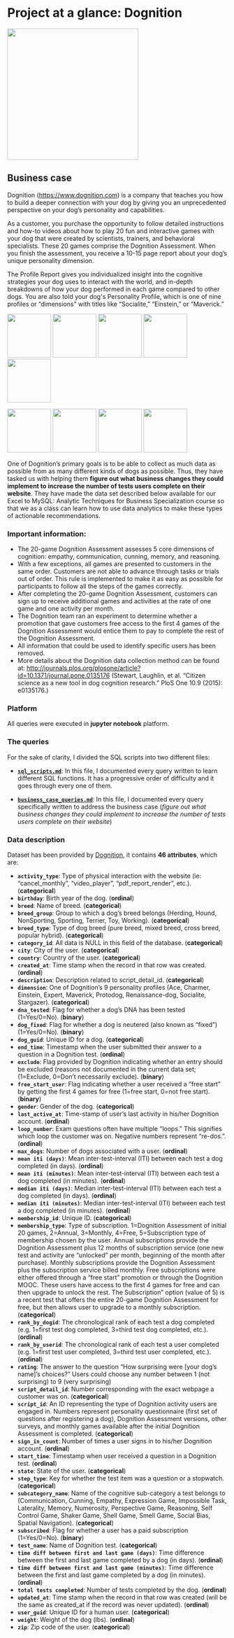 # Project at a glance: Dognition

<img src="https://i.imgur.com/wqfrRRS.jpg" width="300">

## Business case

Dognition (https://www.dognition.com) is a company that teaches you how to build a deeper connection with your dog by giving you an unprecedented perspective on your dog’s personality and capabilities.

As a customer, you purchase the opportunity to follow detailed instructions and how-to videos about how to play 20 fun and interactive games with your dog that were created by scientists, trainers, and behavioral specialists. These 20 games comprise the Dognition Assessment. When you finish the assessment, you receive a 10-15 page report about your dog’s unique personality dimension.

The Profile Report gives you individualized insight into the cognitive strategies your dog uses to interact with the world, and in-depth breakdowns of how your dog performed in each game compared to other dogs. You are also told your dog's Personality Profile, which is one of nine profiles or “dimensions” with titles like “Socialite,” “Einstein,” or “Maverick.”

<img src="https://d2kl333iheywy2.cloudfront.net/assets/cat/badges/ace-badge-30fe7e40ce64ca184222d06feda3aef7.png" width="100"> <img src="https://d2kl333iheywy2.cloudfront.net/assets/cat/badges/charmer-badge-d969b9008b8ec9e7bab37635ae508ebd.png" width="100"> <img src="https://d2kl333iheywy2.cloudfront.net/assets/cat/badges/socialite-badge-00fc21966d3ac77f1885a3d9194964b7.png" width="100"> <img src="https://d2kl333iheywy2.cloudfront.net/assets/cat/badges/expert-badge-bb045f374b05c13a3427cd74a6844e56.png" width="100"> <img src="https://d2kl333iheywy2.cloudfront.net/assets/cat/badges/renaissance-dog-badge-a9b0c505fd6bcc0f3cb15fbaa696d85f.png" width="100">

<img src="https://d2kl333iheywy2.cloudfront.net/assets/cat/badges/protodog-badge-f3a41926abebb18d9015c0766e49505a.png" width="100"> <img src="https://d2kl333iheywy2.cloudfront.net/assets/cat/badges/einstein-badge-1493afc11f9d66f4f343ec2f9dc06e00.png" width="100"> <img src="https://d2kl333iheywy2.cloudfront.net/assets/cat/badges/maverick-badge-19d5212404388d137f4baa3bf1727c68.png" width="100"> <img src="https://d2kl333iheywy2.cloudfront.net/assets/cat/badges/stargazer-badge-6e4eb51f2ea0a268c5f884ea53f5f5f3.png" width="100">

One of Dognition’s primary goals is to be able to collect as much data as possible from as many different kinds of dogs as possible. Thus, they have tasked us with helping them **figure out what business changes they could implement to increase the number of tests users complete on their website**. They have made the data set described below available for our Excel to MySQL: Analytic Techniques for Business Specialization course so that we as a class can learn how to use data analytics to make these types of actionable recommendations.

### Important information:

- The 20-game Dognition Assessment assesses 5 core dimensions of cognition: empathy, communication, cunning, memory, and reasoning.
- With a few exceptions, all games are presented to customers in the same order. Customers are not able to advance through tasks or trials out of order. This rule is implemented to make it as easy as possible for participants to follow all the steps of the games correctly.
- After completing the 20-game Dognition Assessment, customers can sign up to receive additional games and activities at the rate of one game and one activity per
month.
- The Dognition team ran an experiment to determine whether a promotion that gave customers free access to the first 4 games of the Dognition Assessment would entice them to pay to complete the rest of the Dognition Assessment.
- All information that could be used to identify specific users has been removed.
- More details about the Dognition data collection method can be found at: http://journals.plos.org/plosone/article?id=10.1371/journal.pone.0135176 (Stewart, Laughlin, et al. “Citizen science as a new tool in dog cognition research.” PloS One 10.9 (2015): e0135176.)

### Platform

All queries were executed in **jupyter notebook** platform.

### The queries

For the sake of clarity, I divided the SQL scripts into two different files:

- [**`sql_scripts.md`**](https://github.com/gpozzi/sql-projects/blob/main/managing-big-data-with-sql/dognition/sql_scripts.md): In this file, I documented every query written to learn different SQL functions. It has a progressive order of difficulty and it goes through every one of them.

- [**`business_case_queries.md`**](https://github.com/gpozzi/sql-projects/blob/main/managing-big-data-with-sql/dognition/business_case_queries.md): In this file, I documented every query specifically written to address the business case (*figure out what business changes they could implement to increase the number of tests users complete on their website*)

### Data description

Dataset has been provided by [Dognition](https://www.dognition.com/), it contains **46 attributes**, which are:

- **`activity_type`**: Type of physical interaction with the website (ie: “cancel_monthly”, “video_player”, “pdf_report_render”, etc.). (**categorical**)
- **`birthday`**: Birth year of the dog. (**ordinal**)
- **`breed`**: Name of breed. (**categorical**)
- **`breed_group`**: Group to which a dog’s breed belongs (Herding, Hound, NonSporting, Sporting, Terrier, Toy, Working). (**categorical**)
- **`breed_type`**: Type of dog breed (pure breed, mixed breed, cross breed, popular hybrid). (**categorical**)
- **`category_id`**: All data is NULL in this field of the database. (**categorical**)
- **`city`**: City of the user. (**categorical**)
- **`country`**: Country of the user. (**categorical**)
- **`created_at`**: Time stamp when the record in that row was created. (**ordinal**)
- **`description`**: Description related to script_detail_id. (**categorical**)
- **`dimension`**: One of Dognition’s 9 personality profiles (Ace, Charmer, Einstein, Expert, Maverick, Protodog, Renaissance-dog, Socialite, Stargazer). (**categorical**)
- **`dna_tested`**: Flag for whether a dog’s DNA has been tested (1=Yes/0=No). (**binary**)
- **`dog_fixed`**: Flag for whether a dog is neutered (also known as “fixed”) (1=Yes/0=No). (**binary**)
- **`dog_guid`**: Unique ID for a dog. (**categorical**)
- **`end_time`**: Timestamp when the user submitted their answer to a question in a Dognition test. (**ordinal**)
- **`exclude`**: Flag provided by Dognition indicating whether an entry should be excluded (reasons not documented in the current data set; (1=Exclude, 0=Don’t necessarily exclude). (**binary**)
- **`free_start_user`**: Flag indicating whether a user received a “free start” by getting the first 4 games for free (1=free start, 0=not free start). (**binary**)
- **`gender`**: Gender of the dog. (**categorical**)
- **`last_active_at`**: Time-stamp of user’s last activity in his/her Dognition account. (**ordinal**)
- **`loop_number`**: Exam questions often have multiple “loops.” This signifies which loop the customer was on. Negative numbers represent “re-dos.”. (**ordinal**)
- **`max_dogs`**: Number of dogs associated with a user. (**ordinal**)
- **`mean iti (days)`**: Mean inter-test-interval (ITI) between each test a dog completed (in days). (**ordinal**)
- **`mean iti (minutes)`**: Mean inter-test-interval (ITI) between each test a dog completed (in minutes). (**ordinal**)
- **`median iti (days)`**: Median inter-test-interval (ITI) between each test a dog completed (in days). (**ordinal**)
- **`median iti (minutes)`**: Median inter-test-interval (ITI) between each test a dog completed (in minutes). (**ordinal**)
- **`membership_id`**: Unique ID. (**categorical**)
- **`membership_type`**: Type of subscription. 1=Dognition Assessment of initial 20 games, 2=Annual, 3=Monthly, 4=Free, 5=Subscription type of membership chosen by the user. Annual subscriptions provide the Dognition Assessment plus 12 months of subscription service (one new test and activity are “unlocked” per month, beginning of the month after purchase). Monthly subscriptions provide the Dognition Assessment plus the subscription service billed monthly. Free subscriptions were either offered through a “free start” promotion or through the Dognition MOOC. These users have access to the first 4 games for free and can then upgrade to unlock the rest. The Subscription” option (value of 5) is a recent test that offers the entire 20-game Dognition Assessment for free, but then allows user to upgrade to a monthly subscription. (**categorical**)
- **`rank_by_dogid`**: The chronological rank of each test a dog completed (e.g. 1=first test dog completed, 3=third test dog completed, etc.). (**ordinal**)
- **`rank_by_userid`**: The chronological rank of each test a user completed (e.g. 1=first test user completed, 3=third test user completed, etc.). (**ordinal**)
- **`rating`**: The answer to the question “How surprising were [your dog’s name]’s choices?” Users could choose any number between 1 (not surprising) to 9 (very surprising)
- **`script_detail_id`**: Number corresponding with the exact webpage a customer was on. (**categorical**)
- **`script_id`**: An ID representing the type of Dognition activity users are engaged in. Numbers represent personality questionnaire (first set of questions after registering a dog), Dognition Assessment versions, other surveys, and monthly games available after the initial Dognition Assessment is completed. (**categorical**)
- **`sign_in_count`**: Number of times a user signs in to his/her Dognition account. (**ordinal**)
- **`start_time`**: Timestamp when user received a question in a Dognition test. (**ordinal**)
- **`state`**: State of the user. (**categorical**)
- **`step_type`**: Key for whether the test item was a question or a stopwatch. (**categorical**)
- **`subcategory_name`**: Name of the cognitive sub-category a test belongs to (Communication, Cunning, Empathy, Expression Game, Impossible Task, Laterality, Memory, Numerosity, Perspective Game, Reasoning, Self Control Game, Shaker Game, Shell Game, Smell Game, Social Bias, Spatial Navigation). (**categorical**)
- **`subscribed`**: Flag for whether a user has a paid subscription (1=Yes/0=No). (**binary**)
- **`test_name`**: Name of Dognition test. (**categorical**)
- **`time diff between first and last game (days)`**: Time difference between the first and last game completed by a dog (in days). (**ordinal**)
- **`time diff between first and last game (minutes)`**: Time difference between the first and last game completed by a dog (in minutes). (**ordinal**)
- **`total tests completed`**: Number of tests completed by the dog. (**ordinal**)
- **`updated_at`**: Time stamp when the record in that row was created (will be the same as created_at if the record was never updated). (**ordinal**)
- **`user_guid`**: Unique ID for a human user. (**categorical**)
- **`weight`**: Weight of the dog (lbs). (**ordinal**)
- **`zip`**: Zip code of the user. (**categorical**)
